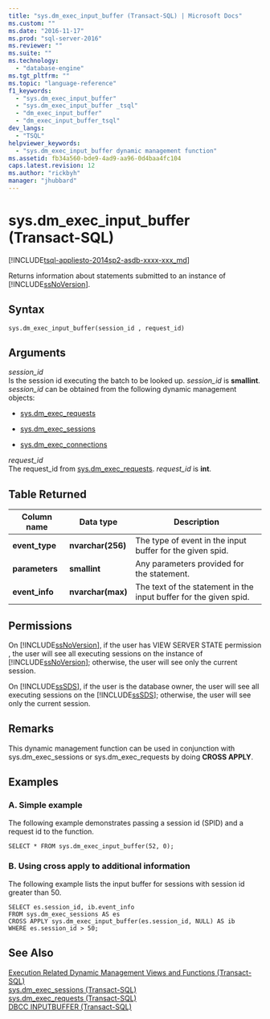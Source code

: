 ```yaml
---
title: "sys.dm_exec_input_buffer (Transact-SQL) | Microsoft Docs"
ms.custom: ""
ms.date: "2016-11-17"
ms.prod: "sql-server-2016"
ms.reviewer: ""
ms.suite: ""
ms.technology: 
  - "database-engine"
ms.tgt_pltfrm: ""
ms.topic: "language-reference"
f1_keywords: 
  - "sys.dm_exec_input_buffer"
  - "sys.dm_exec_input_buffer _tsql"
  - "dm_exec_input_buffer"
  - "dm_exec_input_buffer_tsql"
dev_langs: 
  - "TSQL"
helpviewer_keywords: 
  - "sys.dm_exec_input_buffer dynamic management function"
ms.assetid: fb34a560-bde9-4ad9-aa96-0d4baa4fc104
caps.latest.revision: 12
ms.author: "rickbyh"
manager: "jhubbard"
---
```

# sys.dm_exec_input_buffer (Transact-SQL)
[!INCLUDE[tsql-appliesto-2014sp2-asdb-xxxx-xxx_md](../../relational-databases/system-dynamic-management-views/includes/tsql-appliesto-2014sp2-asdb-xxxx-xxx-md.md)]

  Returns information about statements submitted to an instance of [!INCLUDE[ssNoVersion](../../advanced-analytics/r-services/includes/ssnoversion-md.md)].  
  
## Syntax  
  
```  
sys.dm_exec_input_buffer(session_id , request_id)
```  
  
## Arguments  
*session_id*  
 Is the session id executing the batch to be looked up. *session_id* is **smallint**. *session_id* can be obtained from the following dynamic management objects:  
  
-   [sys.dm_exec_requests](../../relational-databases/system-dynamic-management-views/sys.dm-exec-requests-transact-sql.md)  
  
-   [sys.dm_exec_sessions](../../relational-databases/system-dynamic-management-views/sys.dm-exec-sessions-transact-sql.md)  
  
-   [sys.dm_exec_connections](../../relational-databases/system-dynamic-management-views/sys.dm-exec-connections-transact-sql.md)   
  
 *request_id*  
 The request_id from [sys.dm_exec_requests](../../relational-databases/system-dynamic-management-views/sys.dm-exec-requests-transact-sql.md). *request_id* is **int**.  
  
## Table Returned  
  
|Column name|Data type|Description|  
|-----------------|---------------|-----------------|  
|**event_type**|**nvarchar(256)**|The type of event in the input buffer for the given spid.|  
|**parameters**|**smallint**|Any parameters provided for the statement.|  
|**event_info**|**nvarchar(max)**|The text of the statement in the input buffer for the given spid.|  
  
## Permissions  
 On [!INCLUDE[ssNoVersion](../../advanced-analytics/r-services/includes/ssnoversion-md.md)], if the user has VIEW SERVER STATE permission , the user will see all executing sessions on the instance of [!INCLUDE[ssNoVersion](../../advanced-analytics/r-services/includes/ssnoversion-md.md)]; otherwise, the user will see only the current session.  
  
 On [!INCLUDE[ssSDS](../../analysis-services/multidimensional-models/includes/sssds-md.md)], if the user is the database owner, the user will see all executing sessions on the [!INCLUDE[ssSDS](../../analysis-services/multidimensional-models/includes/sssds-md.md)]; otherwise, the user will see only the current session.  
  
## Remarks  
 This dynamic management function can be used in conjunction with sys.dm_exec_sessions or sys.dm_exec_requests by doing **CROSS APPLY**.  
  
## Examples  
  
### A. Simple example  
 The following example demonstrates passing a session id (SPID) and a request id to the function.  
  
```  
SELECT * FROM sys.dm_exec_input_buffer(52, 0);   
```  
  
### B. Using cross apply to additional information  
 The following example lists the input buffer for sessions with session id greater than 50.  
  
```  
SELECT es.session_id, ib.event_info   
FROM sys.dm_exec_sessions AS es  
CROSS APPLY sys.dm_exec_input_buffer(es.session_id, NULL) AS ib  
WHERE es.session_id > 50;  
```  
  
## See Also  
 [Execution Related Dynamic Management Views and Functions &#40;Transact-SQL&#41;](../../relational-databases/system-dynamic-management-views/execution-related-dynamic-management-views-and-functions-transact-sql.md)   
 [sys.dm_exec_sessions &#40;Transact-SQL&#41;](../../relational-databases/system-dynamic-management-views/sys.dm-exec-sessions-transact-sql.md)   
 [sys.dm_exec_requests &#40;Transact-SQL&#41;](../../relational-databases/system-dynamic-management-views/sys.dm-exec-requests-transact-sql.md)   
 [DBCC INPUTBUFFER &#40;Transact-SQL&#41;](../../t-sql/database-console-commands/dbcc-inputbuffer-transact-sql.md)  
  
  